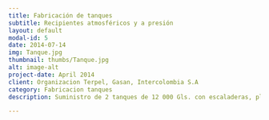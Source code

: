 ```yaml
---
title: Fabricación de tanques
subtitle: Recipientes atmosféricos y a presión
layout: default
modal-id: 5
date: 2014-07-14
img: Tanque.jpg
thumbnail: thumbs/Tanque.jpg
alt: image-alt
project-date: April 2014
client: Organizacion Terpel, Gasan, Intercolombia S.A
category: Fabricacion tanques
description: Suministro de 2 tanques de 12 000 Gls. con escaladeras, plataformas con dique contenedor para entregar en planta EDS Sabaleta. Suministro de un tanque dielectrico segun especificaciones y cubiertas protectoras ATR de 45x30x25mm y 2 cubiertas protectoras ATR de 30x60x25mm.

---
```

